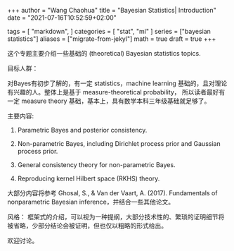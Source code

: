 +++
author = "Wang Chaohua"
title = "Bayesian Statistics| Introduction"
date = "2021-07-16T10:52:59+02:00"

tags = [
    "markdown",
]
categories = [
    "stat",
    "ml"
]
series = ["bayesian statistics"]
aliases = ["migrate-from-jekyl"]
math = true
draft = true
+++



这个专题主要介绍一些基础的 (theoretical) Bayesian statistics topics. 

目标人群：

对Bayes有初步了解的，有一定 statistics，machine learning 基础的，且对理论有兴趣的人。整体上是基于 measure-theoretical probability， 所以读者最好有一定 measure theory 基础，基本上，具有数学本科三年级基础就足够了。



主要内容:

1. Parametric Bayes and posterior consistency.

2. Non-parametric Bayes, including Dirichlet process prior and Gaussian process prior.

3. General consistency theory for non-parametric Bayes.

4. Reproducing kernel Hilbert space (RKHS) theory.

大部分内容将参考 Ghosal, S., & Van der Vaart, A. (2017). Fundamentals of nonparametric Bayesian inference，并结合一些其他论文。

风格：
框架式的介绍，可以视为一种提纲，大部分技术性的、繁琐的证明细节将被省略，少部分结论会被证明，但也仅以粗略的形式给出。

欢迎讨论。